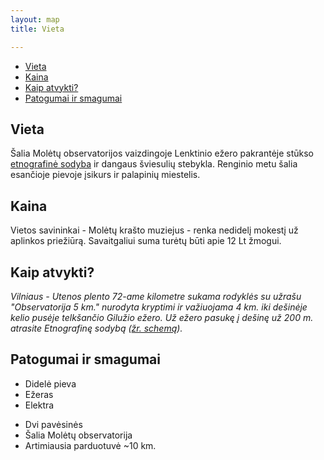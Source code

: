 ```yaml
---
layout: map
title: Vieta

---
```


<ul class="nav nav-tabs" id="tabs">
    <li class="active"><a href="#vieta">Vieta</a></li>
    <li><a href="#kaina">Kaina</a></li>
    <li><a href="#kaip-atvykti">Kaip atvykti?</a></li>
    <li><a href="#patogumai-ir-smagumai">Patogumai ir smagumai</a></li>
</ul>
<div class="tab-content">
    <div class="tab-pane active" id="vieta">
        <h2>Vieta</h2>
        <p>Šalia Molėtų observatorijos vaizdingoje Lenktinio ežero pakrantėje 
        stūkso <a href="http://muziejus.moletai.lt/sodyba.html" target="_blank">etnografinė sodyba</a> ir dangaus šviesulių stebykla. Renginio metu
        šalia esančioje pievoje įsikurs ir palapinių miestelis.</p>
    </div>
    <div class="tab-pane" id="kaina">
        <h2>Kaina</h2>
        <p>Vietos savininkai - Molėtų krašto muziejus - renka nedidelį mokestį už aplinkos
        priežiūrą. Savaitgaliui suma turėtų būti apie 12 Lt žmogui.</p>
    </div>
    <div class="tab-pane" id="kaip-atvykti">
        <h2>Kaip atvykti?</h2>
        <p><address>Vilniaus - Utenos plento 72-ame kilometre sukama rodyklės su užrašu
        "Observatorija 5 km." nurodyta kryptimi ir važiuojama 4 km. iki dešinėje kelio
        pusėje telkšančio Gilužio ežero. Už ežero pasukę į dešinę už 200 m. atrasite
        Etnografinę sodybą (<a href="http://www.notrollsallowed.com/assets/img/moletai.gif" target="_blank">žr. schemą</a>).</address></p>
    </div>
    <div class="tab-pane clearfix" id="patogumai-ir-smagumai">
        <h2>Patogumai ir smagumai</h2>
        <ul class="pull-left">
            <li>Didelė pieva</li>
            <li>Ežeras</li>
            <li>Elektra</li>
        </ul>
        <ul class="pull-left">
            <li>Dvi pavėsinės</li>
            <li>Šalia Molėtų observatorija</li>
            <li>Artimiausia parduotuvė ~10 km.</li>
        </ul>
    </div>
</div>